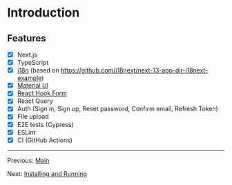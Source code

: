 # Introduction

## Features

- [x] Next.js
- [x] TypeScript
- [x] [i18n](https://react.i18next.com/) (based on https://github.com/i18next/next-13-app-dir-i18next-example)
- [x] [Material UI](https://mui.com/)
- [x] [React Hook Form](https://react-hook-form.com/)
- [x] React Query
- [x] Auth (Sign in, Sign up, Reset password, Confirm email, Refresh Token)
- [x] File upload
- [x] E2E tests (Cypress)
- [x] ESLint
- [x] CI (GitHub Actions)

---

Previous: [Main](README.md)

Next: [Installing and Running](installing-and-running.md)
